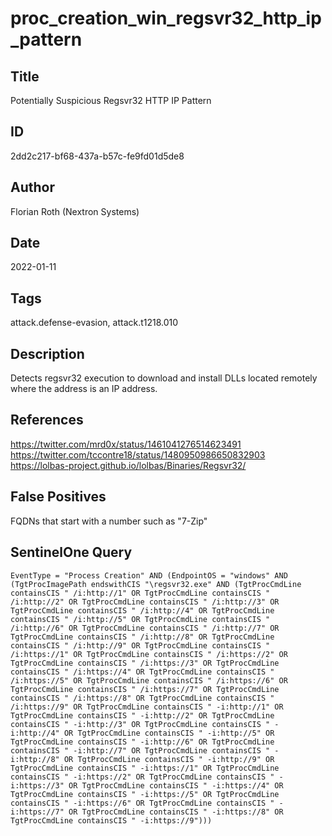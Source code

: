 # proc_creation_win_regsvr32_http_ip_pattern

## Title
Potentially Suspicious Regsvr32 HTTP IP Pattern

## ID
2dd2c217-bf68-437a-b57c-fe9fd01d5de8

## Author
Florian Roth (Nextron Systems)

## Date
2022-01-11

## Tags
attack.defense-evasion, attack.t1218.010

## Description
Detects regsvr32 execution to download and install DLLs located remotely where the address is an IP address.

## References
https://twitter.com/mrd0x/status/1461041276514623491
https://twitter.com/tccontre18/status/1480950986650832903
https://lolbas-project.github.io/lolbas/Binaries/Regsvr32/

## False Positives
FQDNs that start with a number such as "7-Zip"

## SentinelOne Query
```
EventType = "Process Creation" AND (EndpointOS = "windows" AND (TgtProcImagePath endswithCIS "\regsvr32.exe" AND (TgtProcCmdLine containsCIS " /i:http://1" OR TgtProcCmdLine containsCIS " /i:http://2" OR TgtProcCmdLine containsCIS " /i:http://3" OR TgtProcCmdLine containsCIS " /i:http://4" OR TgtProcCmdLine containsCIS " /i:http://5" OR TgtProcCmdLine containsCIS " /i:http://6" OR TgtProcCmdLine containsCIS " /i:http://7" OR TgtProcCmdLine containsCIS " /i:http://8" OR TgtProcCmdLine containsCIS " /i:http://9" OR TgtProcCmdLine containsCIS " /i:https://1" OR TgtProcCmdLine containsCIS " /i:https://2" OR TgtProcCmdLine containsCIS " /i:https://3" OR TgtProcCmdLine containsCIS " /i:https://4" OR TgtProcCmdLine containsCIS " /i:https://5" OR TgtProcCmdLine containsCIS " /i:https://6" OR TgtProcCmdLine containsCIS " /i:https://7" OR TgtProcCmdLine containsCIS " /i:https://8" OR TgtProcCmdLine containsCIS " /i:https://9" OR TgtProcCmdLine containsCIS " -i:http://1" OR TgtProcCmdLine containsCIS " -i:http://2" OR TgtProcCmdLine containsCIS " -i:http://3" OR TgtProcCmdLine containsCIS " -i:http://4" OR TgtProcCmdLine containsCIS " -i:http://5" OR TgtProcCmdLine containsCIS " -i:http://6" OR TgtProcCmdLine containsCIS " -i:http://7" OR TgtProcCmdLine containsCIS " -i:http://8" OR TgtProcCmdLine containsCIS " -i:http://9" OR TgtProcCmdLine containsCIS " -i:https://1" OR TgtProcCmdLine containsCIS " -i:https://2" OR TgtProcCmdLine containsCIS " -i:https://3" OR TgtProcCmdLine containsCIS " -i:https://4" OR TgtProcCmdLine containsCIS " -i:https://5" OR TgtProcCmdLine containsCIS " -i:https://6" OR TgtProcCmdLine containsCIS " -i:https://7" OR TgtProcCmdLine containsCIS " -i:https://8" OR TgtProcCmdLine containsCIS " -i:https://9")))

```